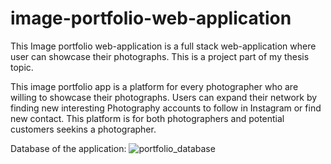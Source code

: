 # image-portfolio-web-application
This Image portfolio web-application is a full stack web-application where user can showcase their photographs. This is a project part of my thesis topic. 

This image portfolio app is a platform for every photographer who are willing to showcase their photographs. Users can expand their network by finding new interesting Photography accounts to follow in Instagram or find new contact. This platform is for both photographers and potential customers seekins a photographer. 

Database of the application:
![portfolio_database](https://github.com/user-attachments/assets/0049a657-caa1-445b-8a74-0f1f24e95e14)


